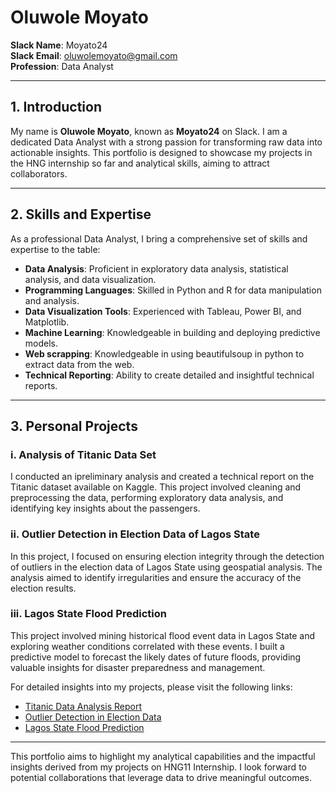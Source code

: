 # Oluwole Moyato

**Slack Name**: Moyato24  
**Slack Email**: [oluwolemoyato@gmail.com](mailto:oluwolemoyato@gmail.com)  
**Profession**: Data Analyst

---

## 1. Introduction

My name is **Oluwole Moyato**, known as **Moyato24** on Slack. I am a dedicated Data Analyst with a strong passion for transforming raw data into actionable insights. This portfolio is designed to showcase my projects in the HNG internship so far and analytical skills, aiming to attract collaborators.

---

## 2. Skills and Expertise

As a professional Data Analyst, I bring a comprehensive set of skills and expertise to the table:

- **Data Analysis**: Proficient in exploratory data analysis, statistical analysis, and data visualization.
- **Programming Languages**: Skilled in Python and R for data manipulation and analysis.
- **Data Visualization Tools**: Experienced with Tableau, Power BI, and Matplotlib.
- **Machine Learning**: Knowledgeable in building and deploying predictive models.
- **Web scrapping**: Knowledgeable in using beautifulsoup in python to extract data from the web.
- **Technical Reporting**: Ability to create detailed and insightful technical reports.

---

## 3. Personal Projects

### i. Analysis of Titanic Data Set

I conducted an ipreliminary analysis and created a technical report on the Titanic dataset available on Kaggle. This project involved cleaning and preprocessing the data, performing exploratory data analysis, and identifying key insights about the passengers.

### ii. Outlier Detection in Election Data of Lagos State

In this project, I focused on ensuring election integrity through the detection of outliers in the election data of Lagos State using geospatial analysis. The analysis aimed to identify irregularities and ensure the accuracy of the election results.

### iii. Lagos State Flood Prediction

This project involved mining historical flood event data in Lagos State and exploring weather conditions correlated with these events. I built a predictive model to forecast the likely dates of future floods, providing valuable insights for disaster preparedness and management. 

For detailed insights into my projects, please visit the following links:
- [Titanic Data Analysis Report](https://medium.com/@mya.mo71/a-quick-review-of-the-retail-sales-data-cac3b897e178)
- [Outlier Detection in Election Data](https://docs.google.com/document/d/1yoGcEIwJkm_DilGcpuZdNpQSedRXj0yMIY20aHGR-SQ/edit?usp=drive_link)
- [Lagos State Flood Prediction](https://drive.google.com/file/d/1TKdpHNq2oYJLso08MvLTWoKitwfJG18i/view?usp=drive_link)

---

This portfolio aims to highlight my analytical capabilities and the impactful insights derived from my  projects on HNG11 Internship. I look forward to potential collaborations that leverage data to drive meaningful outcomes.

